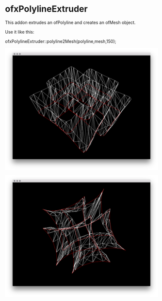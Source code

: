 # ofxPolylineExtruder

This addon extrudes an ofPolyline and creates an ofMesh object.

Use it like this:

  ofxPolylineExtruder::polyline2Mesh(polyline,mesh,150);

![Alt text](/screenshots/one.png?raw=true)

![Alt text](/screenshots/two.png?raw=true)
